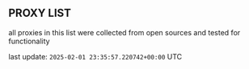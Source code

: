 ## PROXY LIST

all proxies in this list were collected from open sources and tested for functionality

last update: `2025-02-01 23:35:57.220742+00:00` UTC